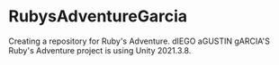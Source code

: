 # RubysAdventureGarcia
Creating a repository for Ruby's Adventure.
dIEGO aGUSTIN gARCIA'S Ruby's Adventure project is using Unity 2021.3.8.

